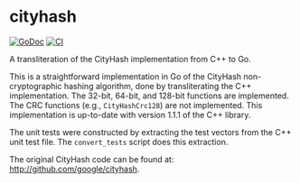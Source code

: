 # cityhash

[![GoDoc](https://img.shields.io/static/v1?label=godoc&message=reference&color=blue)](https://pkg.go.dev/github.com/creachadair/cityhash)
[![CI](https://github.com/creachadair/cityhash/actions/workflows/go-presubmit.yml/badge.svg?event=push&branch=main)](https://github.com/creachadair/cityhash/actions/workflows/go-presubmit.yml)

A transliteration of the CityHash implementation from C++ to Go.

This is a straightforward implementation in Go of the CityHash
non-cryptographic hashing algorithm, done by transliterating the C++
implementation.  The 32-bit, 64-bit, and 128-bit functions are implemented.
The CRC functions (e.g., `CityHashCrc128`) are not implemented.  This
implementation is up-to-date with version 1.1.1 of the C++ library.

The unit tests were constructed by extracting the test vectors from the C++
unit test file.  The `convert_tests` script does this extraction.

The original CityHash code can be found at: http://github.com/google/cityhash.
